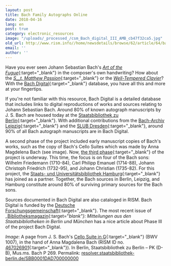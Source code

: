 ```yaml
---
layout: post
title: Bach Family Autographs Online
date: 2018-04-16
lang: en
post: true
category: electronic_resources
image: "/uploads/_processed_/csm_Bach_digital_III_AMB_cb47f32ca5.jpg"
old_url: http://www.rism.info//home/newsdetails/browse/62/article/64/bach-family-autographs-online.html
email: ''
author: ''
---
```



Have you ever seen Johann Sebastian Bach's [_Art of the Fugue_](https://www.bach-digital.de/receive/BachDigitalWork_work_00001266){:target="_blank"} in the composer's own handwriting? How about the [_S__t. Matthew Passion_](https://www.bach-digital.de/receive/BachDigitalWork_work_00000304){:target="_blank"} or the [_Well-Tempered Clavier_](https://www.bach-digital.de/receive/BachDigitalWork_work_00011162)? With the [Bach Digital](https://www.bach-digital.de){:target="_blank"} database, you have all this and more at your fingertips.

If you're not familiar with this resource, Bach Digital is a detailed database that includes links to digital reproductions of works and sources relating to Johann Sebastian Bach. Around 80% of known autograph manuscripts by J. S. Bach are housed today at the [Staatsbibliothek zu Berlin](http://staatsbibliothek-berlin.de/die-staatsbibliothek/abteilungen/musik/sammlungen/bestaende/j-s-bach/){:target="_blank"}. With additional contributions from the [Bach-Archiv Leipzig](http://www.bach-leipzig.de/en/bach-archiv){:target="_blank"} and the [SLUB Dresden](https://www.slub-dresden.de/startseite/){:target="_blank"}, around 90% of all Bach autograph manuscripts are in Bach Digital.

A second phase of the project included early manuscript copies of Bach's works, such as the copy of Bach's Cello Suites which was made by Anna Magdelena Bach (see image). Now, [the third phase](http://staatsbibliothek-berlin.de/die-staatsbibliothek/abteilungen/musik/projekte/bach-digital-iii-quellenkorpus-bach-soehne/){:target="_blank"} of the project is underway. This time, the focus is on four of the Bach sons: Wilhelm Friedemann (1710-84), Carl Philipp Emanuel (1714-88), Johann Christoph Friedrich (1732-95), and Johann Christian (1735-82). For this project, the [Staats- und Universitätsbibliothek Hamburg](http://www.sub.uni-hamburg.de/startseite.html){:target="_blank"} has joined as a partner. Together, the Bach sources in Berlin, Leipzig, and Hamburg constitute around 80% of surviving primary sources for the Bach sons.

Sources documented in Bach Digital are also cataloged in RISM. Bach Digital is funded by the [Deutsche Forschungsgemeinschaft](http://www.dfg.de/){:target="_blank"}. The most recent issue of _[Bibliotheksmagazin](http://staatsbibliothek-berlin.de/fileadmin/user_upload/Bibliotheksmagazin_2018_1.pdf){:target="_blank"}: Mitteilungen aus den Staatsbibliotheken in Berlin und München_ has a nice article about Phase III of the project Bach Digital.


_Image_: A page from J. S. Bach's [Cello Suite in G](https://www.bach-digital.de/receive/BachDigitalSource_source_00001200){:target="_blank"} (BWV 1007), in the hand of Anna Magdalena Bach (RISM ID no. [467026901](https://opac.rism.info/search?id=467026901&Language=en){:target="_blank"}). In Berlin, Staatsbibliothek zu Berlin – PK (D-B), Mus.ms. Bach P 269. Permalink: [resolver.staatsbibliothek-berlin.de/SBB0001DAD700000000](http://resolver.staatsbibliothek-berlin.de/SBB0001DAD700000000)

<script type="text/javascript">var switchTo5x=true;</script><script type="text/javascript" src="http://w.sharethis.com/button/buttons.js"></script><script type="text/javascript">stLight.options({publisher: "9b601438-1ce1-49d8-bfd7-9cff5df54c17", doNotHash: false, doNotCopy: false, hashAddressBar: false});</script>